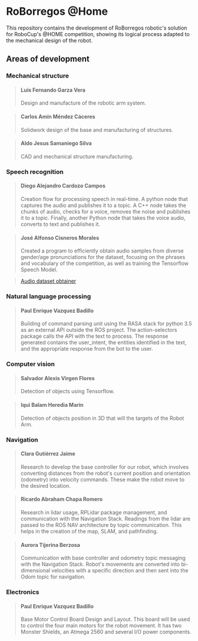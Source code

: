 # RoBorregos @Home

This repository contains the development of RoBorregos robotic's solution for RoboCup's @HOME competition, showing its logical process adapted to the mechanical design of the robot.

## Areas of development


### Mechanical structure

>#### Luis Fernando Garza Vera
>Design and manufacture of the robotic arm system.

>#### Carlos Amín Méndez Cáceres
>Solidwork design of the base and manufacturing of structures.

>#### Aldo Jesus Samaniego Silva
>CAD and mechanical structure manufacturing.


### Speech recognition
>#### Diego Alejandro Cardozo Campos
>Creation flow for processing speech in real-time. A python node that captures the audio and publishes it to a topic. A C++ node takes the chunks of audio, checks for a voice, removes the noise and publishes it to a topic. Finally, another Python node that takes the voice audio, converts to text and publishes it.

>#### José Alfonso Cisneros Morales
>Created a program to efficiently obtain audio samples from diverse gender/age pronunciations for the dataset, focusing on the phrases and vocabulary of the competition, as well as training the Tensorflow Speech Model.

>[Audio dataset obtainer](bit.ly/home-dataset)

### Natural language processing
>#### Paul Enrique Vazquez Badillo
>Building of command parsing unit using the RASA stack for python 3.5 as an external API outside the ROS project. The action-selectors package calls the API with the text to process. The response generated contains the user_intent, the entities identified in the text, and the appropriate response from the bot to the user.

### Computer vision

>#### Salvador Alexis Virgen Flores
>Detection of objects using Tensorflow.

>#### Iqui Balam Heredia Marin
>Detection of objects position in 3D that will the targets of the Robot Arm.

### Navigation

>#### Clara Gutiérrez Jaime
>Research to develop the base controller for our robot, which involves converting distances from the robot's current position and orientation (odometry) into velocity commands. These make the robot move to the desired location. 

>#### Ricardo Abraham Chapa Romero
>Research in lidar usage, RPLidar package management, and communication with the Navigation Stack. Readings from the lidar are passed to the ROS NAV architecture by topic communication. This helps in the creation of the map, SLAM, and pathfinding.

>#### Aurora Tijerina Berzosa
>Communication with base controller and odometry topic messaging with the Navigation Stack.
Robot's movements are converted into bi-dimensional velocities with a specific direction and then sent into the Odom topic for navigation.


### Electronics

>#### Paul Enrique Vazquez Badillo
>Base Motor Control Board Design and Layout.
This board will be used to control the four main motors for the robot movement. It has two Monster Shields, an Atmega 2560 and several I/O power components.

